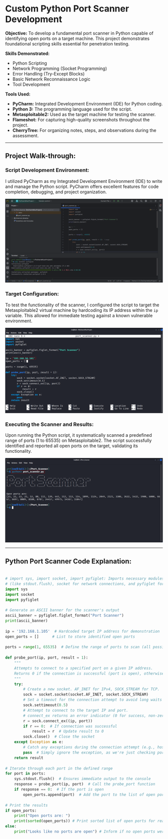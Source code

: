 # Custom Python Port Scanner Development

**Objective:** To develop a fundamental port scanner in Python capable of identifying open ports on a target machine. This project demonstrates foundational scripting skills essential for penetration testing.

**Skills Demonstrated:**

* Python Scripting
* Network Programming (Socket Programming)
* Error Handling (Try-Except Blocks)
* Basic Network Reconnaissance Logic
* Tool Development

**Tools Used:**

* **PyCharm:** Integrated Development Environment (IDE) for Python coding.
* **Python 3:** The programming language used for the script.
* **Metasploitable2:** Used as the target machine for testing the scanner.
* **Flameshot:** For capturing high-quality screenshots throughout the project.
* **CherryTree:** For organizing notes, steps, and observations during the assessment.

---

## Project Walk-through:

### Script Development Environment:
I utilized PyCharm as my Integrated Development Environment (IDE) to write and manage the Python script. PyCharm offers excellent features for code completion, debugging, and project organization.

![](screenshots/1.png)


### Target Configuration:
To test the functionality of the scanner, I configured the script to target the Metasploitable2 virtual machine by hardcoding its IP address within the `ip` variable. This allowed for immediate testing against a known vulnerable environment.

![](screenshots/2.png)


### Executing the Scanner and Results:
Upon running the Python script, it systematically scanned a predefined range of ports (1 to 65535) on Metasploitable2. The script successfully identified and reported all open ports on the target, validating its functionality.

![](screenshots/3.png)

---

## Python Port Scanner Code Explanation:

```python

# import sys, import socket, import pyfiglet: Imports necessary modules. sys for system-specific parameters and functions
# (like stdout.flush), socket for network connections, and pyfiglet for generating ASCII art
import sys
import socket
import pyfiglet

# Generate an ASCII banner for the scanner's output
ascii_banner = pyfiglet.figlet_format("Port Scanner")
print(ascii_banner)

ip = '192.168.1.105'  # Hardcoded target IP address for demonstration
open_ports = []      # List to store identified open ports

ports = range(1, 65535)  # Define the range of ports to scan (all possible ports)

def probe_port(ip, port, result = 1):
    """
    Attempts to connect to a specified port on a given IP address.
    Returns 0 if the connection is successful (port is open), otherwise 1.
    """
    try:
        # Create a new socket. AF_INET for IPv4, SOCK_STREAM for TCP.
        sock = socket.socket(socket.AF_INET, socket.SOCK_STREAM)
        # Set a timeout for the connection attempt to avoid long waits on closed ports.
        sock.settimeout(0.5)
        # Attempt to connect to the target IP and port.
        # connect_ex returns an error indicator (0 for success, non-zero for error).
        r = sock.connect_ex((ip, port))
        if r == 0:  # If connection was successful
            result = r  # Update result to 0
        sock.close()  # Close the socket
    except Exception as e:
        # Catch any exceptions during the connection attempt (e.g., host unreachable)
        pass  # Simply ignore the exception, as we're just checking port status
    return result

# Iterate through each port in the defined range
for port in ports:
    sys.stdout.flush()  # Ensures immediate output to the console
    response = probe_port(ip, port)  # Call the probe_port function
    if response == 0:  # If the port is open
        open_ports.append(port)  # Add the port to the list of open ports

# Print the results
if open_ports:
    print("Open ports are: ")
    print(sorted(open_ports)) # Print sorted list of open ports for readability
else:
    print("Looks like no ports are open") # Inform if no open ports were found

